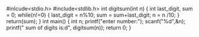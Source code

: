 #inlcude<stdio.h>
#include<stdlib.h>
int digitsum(int n)
{
    int last_digit, sum = 0;
    while(n!=0)
    {
    last_digit = n%10;
    sum = sum+last_digit;
    n = n /10;
    }
    return(sum);
 }
 int main()
 {
   int n;
   printf("enter number:");
   scanf("%d",&n);
   printf(" sum of digits is:d", digitsum(n));
   return 0;
  } 
